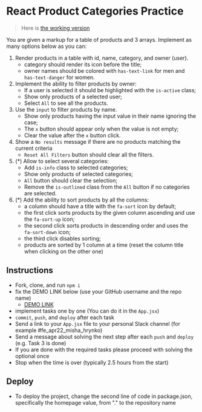 # React Product Categories Practice

> Here is [the working version](https://mate-academy.github.io/react_product-categories-practice/)

You are given a markup for a table of products and 3 arrays.
Implement as many options below as you can:

1. Render products in a table with id, name, category, and owner (user).
   - category should render its icon before the title;
   - owner names should be colored with `has-text-link` for men and `has-text-danger` for women.
2. Implement the ability to filter products by owner:
   - If a user is selected it should be highlighted with the `is-active` class;
   - Show only products of a selected user;
   - Select `All` to see all the products.
3. Use the `input` to filter products by name.
   - Show only products having the input value in their name ignoring the case;
   - The `x` button should appear only when the value is not empty;
   - Clear the value after the `x` button click.
4. Show a `No results` message if there are no products matching the current criteria
   - `Reset All Filters` button should clear all the filters.
5. (\*) Allow to select several categories:
   - Add `is-info` class to selected categories;
   - Show only products of selected categories;
   - `All` button should clear the selection;
   - Remove the `is-outlined` class from the `All` button if no categories are selected.
6. (\*) Add the ability to sort products by all the columns:
   - a column should have a title with the `fa-sort` icon by default;
   - the first click sorts products by the given column ascending and use the `fa-sort-up` icon;
   - the second click sorts products in descending order and uses the `fa-sort-down` icon;
   - the third click disables sorting;
   - products are sorted by 1 column at a time (reset the column title when clicking on the other one)

## Instructions

- Fork, clone, and run `npm i`
- fix the DEMO LINK below (use your GitHub username and the repo name)
  - [DEMO LINK](https://<your-account>.github.io/<your-repo-name>)
- implement tasks one by one (You can do it in the `App.jsx`)
- `commit`, `push`, and `deploy` after each task
- Send a link to your `App.jsx` file to your personal Slack channel (for example #fe_apr22_misha_hrynko)
- Send a message about solving the next step after each `push` and `deploy` (e.g. Task 3 is done)
- If you are done with the required tasks please proceed with solving the optional once
- Stop when the time is over (typically 2.5 hours from the start)

## Deploy

- To deploy the project, change the second line of code in package.json, specifically the homepage value, from "." to the repository name
